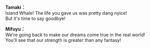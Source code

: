 # 

  
**Tamaki：**  
Island Whale! The life you gave us was pretty dang nyice!  
But it's time to say goodbye!  
  
**Mifuyu：**  
We're going back to make our dreams come true in the real world!  
You'll see that our strength is greater than any fantasy!  
